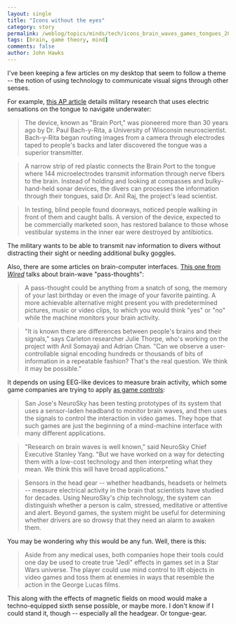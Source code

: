 ```yaml
---
layout: single 
title: "Icons without the eyes" 
category: story
permalink: /weblog/topics/minds/tech/icons_brain_waves_games_tongues_2006.html
tags: [brain, game theory, mind] 
comments: false 
author: John Hawks 
---
```



<p>
I've been keeping a few articles on my desktop that seem to follow a theme -- the notion of using technology to communicate visual signs through other senses. 
</p>

<p>
For example, <a href="http://www.msnbc.msn.com/id/12459883/from/RSS/">this AP article</a> details military research that uses electric sensations on the tongue to navigate underwater: 
</p>

<blockquote>The device, known as "Brain Port," was pioneered more than 30 years ago by Dr. Paul Bach-y-Rita, a University of Wisconsin neuroscientist.  Bach-y-Rita began routing images from a camera through electrodes taped to people's backs and later discovered the tongue was a superior transmitter.</blockquote>

<blockquote>A narrow strip of red plastic connects the Brain Port to the tongue where 144 microelectrodes transmit information through nerve fibers to the brain.  Instead of holding and looking at compasses and bulky-hand-held sonar devices, the divers can processes the information through their tongues, said Dr. Anil Raj, the project's lead scientist.</blockquote>

<blockquote>In testing, blind people found doorways, noticed people walking in front of them and caught balls.  A version of the device, expected to be commercially marketed soon, has restored balance to those whose vestibular systems in the inner ear were destroyed by antibiotics.</blockquote>

<p>
The military wants to be able to transmit nav information to divers without distracting their sight or needing additional bulky goggles. 
</p>

<p>
Also, there are some articles on brain-computer interfaces. <a href="http://www.wired.com/news/technology/0,70726-0.html">This one from <i>Wired</i></a> talks about brain-wave "pass-thoughts": 
</p>

<blockquote>A pass-thought could be anything from a snatch of song, the memory of your last birthday or even the image of your favorite painting. A more achievable alternative might present you with predetermined pictures, music or video clips, to which you would think "yes" or "no" while the machine monitors your brain activity.</blockquote>

<blockquote>"It is known there are differences between people's brains and their signals," says Carleton researcher Julie Thorpe, who's working on the project with Anil Somayaji and Adrian Chan. "Can we observe a user-controllable signal encoding hundreds or thousands of bits of information in a repeatable fashion? That's the real question. We think it may be possible."</blockquote>

<p>
It depends on using EEG-like devices to measure brain activity, which some game companies are trying to apply <a href="http://www.mercurynews.com/mld/mercurynews/business/14415506.htm">as game controls</a>: 
</p>

<blockquote>San Jose's NeuroSky has been testing prototypes of its system that uses a sensor-laden headband to monitor brain waves, and then uses the signals to control the interaction in video games. They hope that such games are just the beginning of a mind-machine interface with many different applications.</blockquote>

<blockquote>"Research on brain waves is well known," said NeuroSky Chief Executive Stanley Yang. "But we have worked on a way for detecting them with a low-cost technology and then interpreting what they mean. We think this will have broad applications."</blockquote>

<blockquote>Sensors in the head gear -- whether headbands, headsets or helmets -- measure electrical activity in the brain that scientists have studied for decades. Using NeuroSky's chip technology, the system can distinguish whether a person is calm, stressed, meditative or attentive and alert. Beyond games, the system might be useful for determining whether drivers are so drowsy that they need an alarm to awaken them.</blockquote>

<p>
You may be wondering why this would be any fun. Well, there is this: 
</p>

<blockquote>Aside from any medical uses, both companies hope their tools could one day be used to create true "Jedi" effects in games set in a Star Wars universe. The player could use mind control to lift objects in video games and toss them at enemies in ways that resemble the action in the George Lucas films.</blockquote>

<p>
This along with the effects of magnetic fields on mood would make a techno-equipped sixth sense possible, or maybe more. I don't know if I could stand it, though -- especially all the headgear. Or tongue-gear. 
</p>

